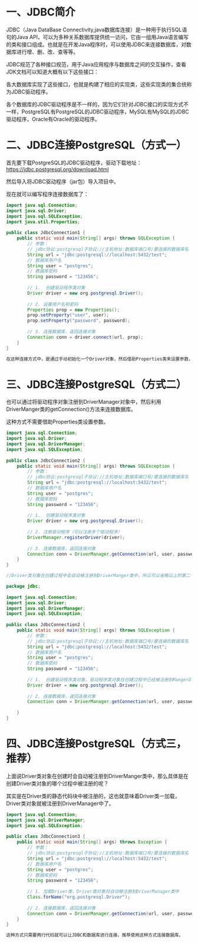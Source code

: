 # 一、JDBC简介

JDBC（Java DataBase Connectivity,java数据库连接）是一种用于执行SQL语句的Java API，可以为多种关系数据库提供统一访问，它由一组用Java语言编写的类和接口组成。也就是在开发Java程序时，可以使用JDBC来连接数据库，对数据库进行增、删、改、查等等。

JDBC规范了各种接口规范，用于Java应用程序与数据库之间的交互操作，查看JDK文档可以知道大概有以下这些接口：
    
各大数据库实现了这些接口，也就是构建了相应的实现类，这些实现类的集合统称为JDBC驱动程序。
    
各个数据库的JDBC驱动程序是不一样的，因为它们针对JDBC接口的实现方式不一样，PostgreSQL有PostgreSQL的JDBC驱动程序，MySQL有MySQL的JDBC驱动程序，Oracle有Oracle的驱动程序。

# 二、JDBC连接PostgreSQL（方式一）

首先要下载PostgreSQL的JDBC驱动程序，驱动下载地址：https://jdbc.postgresql.org/download.html
    
然后导入将JDBC驱动程序（jar包）导入项目中。
    
现在就可以编写程序连接数据库了：
    

```java
import java.sql.Connection;
import java.sql.Driver;
import java.sql.SQLException;
import java.util.Properties;
 
public class JdbcConnection1 {
	public static void main(String[] args) throws SQLException {
		// 参数：
		// jdbc协议:postgresql子协议://主机地址:数据库端口号/要连接的数据库名
		String url = "jdbc:postgresql://localhost:5432/test";
		// 数据库用户名
		String user = "postgres";
		// 数据库密码
		String password = "123456";
		
		// 1.  创建驱动程序类对象
		Driver driver = new org.postgresql.Driver();
		
		// 2. 设置用户名和密码
		Properties prop = new Properties();
		prop.setProperty("user", user);
		prop.setProperty("password", password);
		
		// 3. 连接数据库，返回连接对象
		Connection conn = driver.connect(url, prop);
	}
}

在这种连接方式中，是通过手动初始化一个Driver对象，然后借助Properties类来设置参数，最后再通过Driver对象的connect()方法来连接数据库的。
```
# 三、JDBC连接PostgreSQL（方式二）

也可以通过将驱动程序对象注册到DriverManager对象中，然后利用DriverManger类的getConnection()方法来连接数据库。
    
这种方式不需要借助Properties类设置参数。
    

```java
import java.sql.Connection;
import java.sql.Driver;
import java.sql.DriverManager;
import java.sql.SQLException;
 
public class JdbcConnection2 {
	public static void main(String[] args) throws SQLException {
		// 参数：
		// jdbc协议:postgresql子协议://主机地址:数据库端口号/要连接的数据库名
		String url = "jdbc:postgresql://localhost:5432/test";
		// 数据库用户名
		String user = "postgres";
		// 数据库密码
		String password = "123456";
		
		// 1.  创建驱动程序类对象
		Driver driver = new org.postgresql.Driver();
		
		// 2. 注册驱动程序（可以注册多个驱动程序）
		DriverManager.registerDriver(driver);
		
		// 3. 连接数据库，返回连接对象
		Connection conn = DriverManager.getConnection(url, user, password);	
	}
}

//Driver类对象在创建过程中会自动被注册到DriverManger类中，所以可以省略以上的第二个步骤，直接连接数据库：

package jdbc;
 
import java.sql.Connection;
import java.sql.Driver;
import java.sql.DriverManager;
import java.sql.SQLException;
 
public class JdbcConnection2 {
	public static void main(String[] args) throws SQLException {
		// 参数：
		// jdbc协议:postgresql子协议://主机地址:数据库端口号/要连接的数据库名
		String url = "jdbc:postgresql://localhost:5432/test";
		// 数据库用户名
		String user = "postgres";
		// 数据库密码
		String password = "123456";
		
		// 1.  创建驱动程序类对象，驱动程序类对象在创建过程中已经被注册到MangerDriver类中
		Driver driver = new org.postgresql.Driver();
		
		// 2. 连接数据库，返回连接对象
		Connection conn = DriverManager.getConnection(url, user, password);	
 
	}
}
```

# 四、JDBC连接PostgreSQL（方式三，推荐）

上面说Driver类对象在创建时会自动被注册到DriverManger类中，那么具体是在创建Driver类对象的哪个过程中被注册的呢？
    
其实是在Driver类的静态代码块中被注册的，这也就意味着Driver类一加载，Driver类对象就被注册到DriverManager中了。
    

```java
import java.sql.Connection;
import java.sql.DriverManager;
import java.sql.SQLException;
 
public class JdbcConnection3 {
	public static void main(String[] args) throws Exception {
		// 参数：
		// jdbc协议:postgresql子协议://主机地址:数据库端口号/要连接的数据库名
		String url = "jdbc:postgresql://localhost:5432/test";
		// 数据库用户名
		String user = "postgres";
		// 数据库密码
		String password = "123456";
		
		// 1. 加载Driver类，Driver类对象将自动被注册到DriverManager类中
		Class.forName("org.postgresql.Driver");
		
		// 2. 连接数据库，返回连接对象
		Connection conn = DriverManager.getConnection(url, user, password);
	}
}

这种方式只需要两行代码就可以让JDBC和数据库进行连接，推荐使用这种方式连接数据库。
```